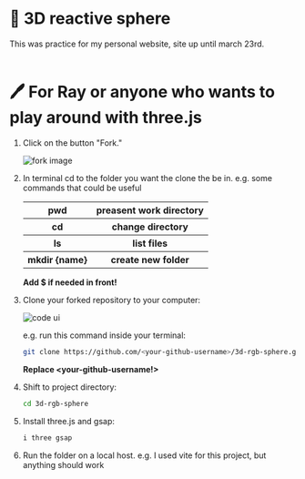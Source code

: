 # 📁 3D reactive sphere

This was practice for my personal website, site up until march 23rd.
<br></br>

# 🖊️ For Ray or anyone who wants to play around with three.js 

1. Click on the button "Fork."

   ![fork image](https://docs.github.com/assets/cb-28613/images/help/repository/fork_button.png)
   
2. In terminal cd to the folder you want the clone the be in.
   e.g. some commands that could be useful
   <table>
    <tr>
      <th>pwd</th>
      <th>preasent work directory</th>
    </tr>
    <tr>
      <th>cd</th>
      <th>change directory</th>
    </tr>
    <tr>
      <th>ls</th>
      <th>list files</th>
    </tr>
    <tr>
      <th>mkdir {name}</th>
      <th>create new folder</th>
    </tr>
   </table>
   
   **Add $ if needed in front!**

2. Clone your forked repository to your computer:

   ![code ui](https://docs.github.com/assets/images/help/repository/code-button.png)

    e.g. run this command inside your terminal:

    ```bash
    git clone https://github.com/<your-github-username>/3d-rgb-sphere.git
    ```
    **Replace \<your-github-username\!>**

4. Shift to project directory:

    ```bash
    cd 3d-rgb-sphere
    ```

5. Install three.js and gsap:

    ```bash
    i three gsap
    ```

6. Run the folder on a local host.
    e.g. I used vite for this project, but anything should work
    
    
    
    
